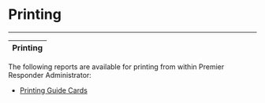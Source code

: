 # Printing

***

| **Printing** |
| ------------ |

The following reports are available for printing from within Premier Responder Administrator:

* [Printing Guide Cards](<Printing Guide Cards.md>)
